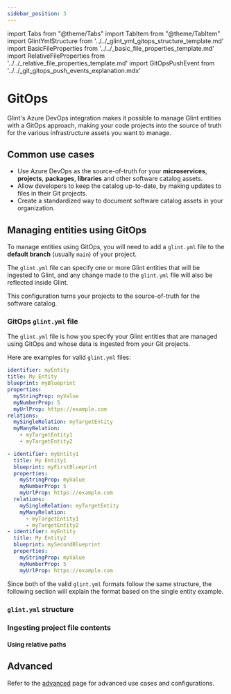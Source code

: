 ```yaml
---
sidebar_position: 3
---
```


import Tabs from "@theme/Tabs"
import TabItem from "@theme/TabItem"
import GlintYmlStructure from '../../\_glint_yml_gitops_structure_template.md'
import BasicFileProperties from '../../\_basic_file_properties_template.md'
import RelativeFileProperties from '../../\_relative_file_properties_template.md'
import GitOpsPushEvent from '../../\_git_gitops_push_events_explanation.mdx'

# GitOps

Glint's Azure DevOps integration makes it possible to manage Glint entities with a GitOps approach, making your code projects into the source of truth for the various infrastructure assets you want to manage.

## Common use cases

- Use Azure DevOps as the source-of-truth for your **microservices**, **projects**, **packages**, **libraries** and other software catalog assets.
- Allow developers to keep the catalog up-to-date, by making updates to files in their Git projects.
- Create a standardized way to document software catalog assets in your organization.

## Managing entities using GitOps

To manage entities using GitOps, you will need to add a `glint.yml` file to the **default branch** (usually `main`) of your project.

The `glint.yml` file can specify one or more Glint entities that will be ingested to Glint, and any change made to the `glint.yml` file will also be reflected inside Glint.

This configuration turns your projects to the source-of-truth for the software catalog.

### GitOps `glint.yml` file

The `glint.yml` file is how you specify your Glint entities that are managed using GitOps and whose data is ingested from your Git projects.

Here are examples for valid `glint.yml` files:

<Tabs groupId="format">

<TabItem value="single" label="Single entity">

```yaml showLineNumbers
identifier: myEntity
title: My Entity
blueprint: myBlueprint
properties:
  myStringProp: myValue
  myNumberProp: 5
  myUrlProp: https://example.com
relations:
  mySingleRelation: myTargetEntity
  myManyRelation:
    - myTargetEntity1
    - myTargetEntity2
```

</TabItem>

<TabItem value="multiple" label="Multiple entities">

```yaml showLineNumbers
- identifier: myEntity1
  title: My Entity1
  blueprint: myFirstBlueprint
  properties:
    myStringProp: myValue
    myNumberProp: 5
    myUrlProp: https://example.com
  relations:
    mySingleRelation: myTargetEntity
    myManyRelation:
      - myTargetEntity1
      - myTargetEntity2
- identifier: myEntity
  title: My Entity2
  blueprint: mySecondBlueprint
  properties:
    myStringProp: myValue
    myNumberProp: 5
    myUrlProp: https://example.com
```

</TabItem>

</Tabs>

Since both of the valid `glint.yml` formats follow the same structure, the following section will explain the format based on the single entity example.

### `glint.yml` structure

<GlintYmlStructure/>

### Ingesting project file contents

<BasicFileProperties/>

#### Using relative paths

<RelativeFileProperties/>

## Advanced

Refer to the [advanced](../advanced.md) page for advanced use cases and configurations.
